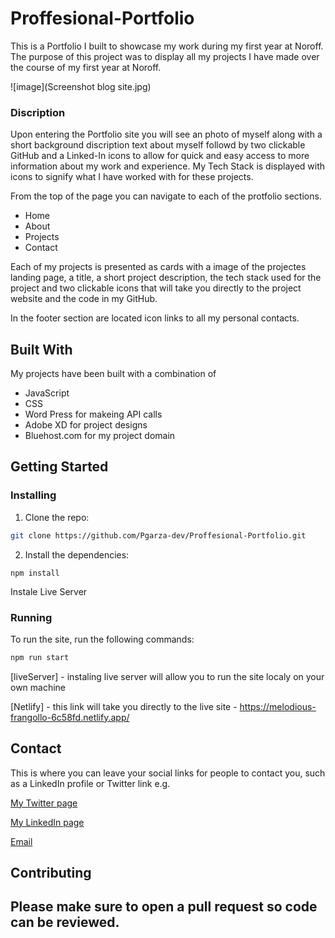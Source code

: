 # Proffesional-Portfolio

This is a Portfolio I built to showcase my work during my first year at Noroff. The purpose
of this project was to display all my projects I have made over the course of my first year
at Noroff.

![image](Screenshot blog site.jpg)

### Discription

Upon entering the Portfolio site you will see an photo of myself along with a
short background discription text about myself followd by two clickable GitHub and a Linked-In
icons to allow for quick and easy access to more information about my work and experience.
My Tech Stack is displayed with icons to signify what I have worked with for these projects.

From the top of the page you can navigate to each of the protfolio sections.

- Home
- About
- Projects
- Contact

Each of my projects is presented as cards with a image of the projectes landing page, a title,
a short project description, the tech stack used for the project and two clickable icons
that will take you directly to the project website and the code in my GitHub.


In the footer section are located icon links to all my personal contacts. 


## Built With

My projects have been built with a combination of

- JavaScript
- CSS
- Word Press for makeing API calls
- Adobe XD for project designs
- Bluehost.com for my project domain


## Getting Started

### Installing

1. Clone the repo:

```bash
git clone https://github.com/Pgarza-dev/Proffesional-Portfolio.git
```

2. Install the dependencies:

```
npm install
```
Instale Live Server


### Running

To run the site, run the following commands:

```bash
npm run start
```
[liveServer] - instaling live server will allow you to run the site localy on your own machine

[Netlify] - this link will take you directly to the live site
          - https://melodious-frangollo-6c58fd.netlify.app/


## Contact

This is where you can leave your social links for people to contact you, such as a LinkedIn profile or Twitter link e.g.

[My Twitter page](https://twitter.com/PabloGarzaMMA)

[My LinkedIn page](https://www.linkedin.com/in/pablo-garza-4a897762/)

[Email](p.garza1983@gmail.com) 


## Contributing

Please make sure to open a pull request so code can be reviewed.
----------------------------------------------------------------------










